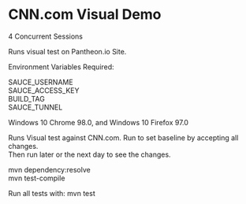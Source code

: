 # CNN.com Visual Demo

4 Concurrent Sessions   

Runs visual test on Pantheon.io Site.

Environment Variables Required:

SAUCE_USERNAME   
SAUCE_ACCESS_KEY   
BUILD_TAG   
SAUCE_TUNNEL

Windows 10 Chrome 98.0, and Windows 10 Firefox 97.0

Runs Visual test against CNN.com. Run to set baseline by accepting all changes.   
Then run later or the next day to see the changes.

mvn dependency:resolve    
mvn test-compile

Run all tests with: mvn test
